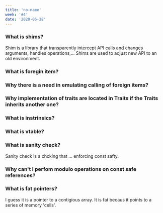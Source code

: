 ```yaml
---
title: 'no-name'
week: '#4'
date: '2020-06-28'
---
```




### What is shims?
Shim is a library that transparently intercept API calls and changes arguments, handles operations,... Shims are used to adjust new API to an old environment. 

### What is foregin item?

### Why there is a need in emulating calling of foreign items?

### Why implementation of traits are located in Traits if the Traits inherits another one?

### What is instrinsics?

### What is vtable?

### What is sanity check?
Sanity check is a chcking that ... enforcing const safty.

### Why can't I perfom modulo operations on const safe references?


### What is fat pointers?
I guess it is a pointer to a contigious array. It is fat becaus it points to a series of memory 'cells'.